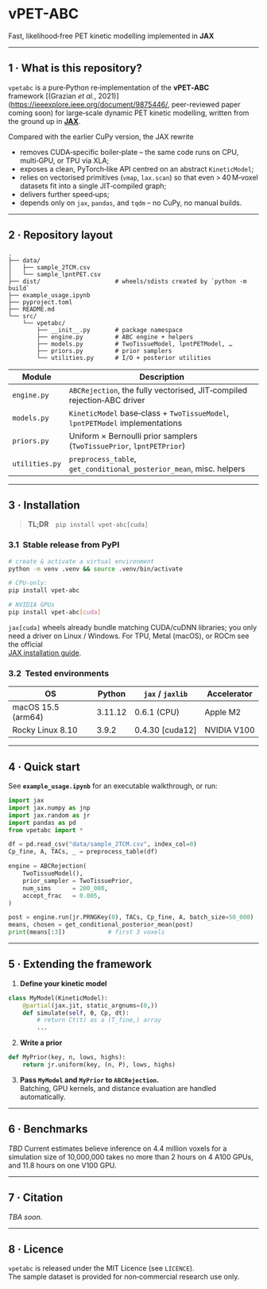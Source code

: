 # vPET-ABC
Fast, likelihood‑free PET kinetic modelling implemented in **JAX**

---

## 1 · What is this repository?

`vpetabc` is a pure‑Python re‑implementation of the **vPET‑ABC** framework&nbsp;[(Grazian *et&nbsp;al.*, 2021)](https://ieeexplore.ieee.org/document/9875446/, peer-reviewed paper coming soon) for large‑scale dynamic PET kinetic modelling, written from the ground up in **[JAX](https://github.com/google/jax)**.

Compared with the earlier CuPy version, the JAX rewrite

* removes CUDA‑specific boiler‑plate – the same code runs on CPU, multi‑GPU, or TPU via XLA;  
* exposes a clean, PyTorch‑like API centred on an abstract `KineticModel`;  
* relies on vectorised primitives (`vmap`, `lax.scan`) so that even > 40 M‑voxel datasets fit into a single JIT‑compiled graph;  
* delivers further speed‑ups;  
* depends only on `jax`, `pandas`, and `tqdm` – no CuPy, no manual builds.

---

## 2 · Repository layout

```
.
├── data/
│   ├── sample_2TCM.csv
│   └── sample_lpntPET.csv
├── dist/                     # wheels/sdists created by `python -m build`
├── example_usage.ipynb
├── pyproject.toml
├── README.md
└── src/
    └── vpetabc/
        ├── __init__.py       # package namespace
        ├── engine.py         # ABC engine + helpers
        ├── models.py         # TwoTissueModel, lpntPETModel, …
        ├── priors.py         # prior samplers
        └── utilities.py      # I/O + posterior utilities
```

| Module | Description |
|--------|-------------|
| `engine.py` | `ABCRejection`, the fully vectorised, JIT‑compiled rejection‑ABC driver |
| `models.py` | `KineticModel` base‑class + `TwoTissueModel`, `lpntPETModel` implementations |
| `priors.py` | Uniform × Bernoulli prior samplers (`TwoTissuePrior`, `lpntPETPrior`) |
| `utilities.py` | `preprocess_table`, `get_conditional_posterior_mean`, misc. helpers |

---

## 3 · Installation

> **TL;DR** `pip install vpet-abc[cuda]`

### 3.1  Stable release from PyPI

```bash
# create & activate a virtual environment
python -m venv .venv && source .venv/bin/activate

# CPU‑only:
pip install vpet-abc

# NVIDIA GPUs
pip install vpet-abc[cuda]
```

`jax[cuda]` wheels already bundle matching CUDA/cuDNN libraries; you only need a driver on Linux / Windows. For TPU, Metal (macOS), or ROCm see the official  
[JAX installation guide](https://github.com/google/jax#installation).

### 3.2  Tested environments

| OS | Python | `jax` / `jaxlib` | Accelerator |
|----|--------|------------------|-------------|
| macOS 15.5 (arm64) | 3.11.12 | 0.6.1 (CPU) | Apple M2 |
| Rocky Linux 8.10 | 3.9.2 | 0.4.30 [cuda12] | NVIDIA V100 |

---

## 4 · Quick start

See **`example_usage.ipynb`** for an executable walkthrough, or run:

```python
import jax
import jax.numpy as jnp
import jax.random as jr
import pandas as pd
from vpetabc import *

df = pd.read_csv("data/sample_2TCM.csv", index_col=0)
Cp_fine, A, TACs, _ = preprocess_table(df)

engine = ABCRejection(
    TwoTissueModel(),
    prior_sampler = TwoTissuePrior,
    num_sims      = 200_000,
    accept_frac   = 0.005,
)

post = engine.run(jr.PRNGKey(0), TACs, Cp_fine, A, batch_size=50_000)
means, chosen = get_conditional_posterior_mean(post)
print(means[:3])            # first 3 voxels
```

---

## 5 · Extending the framework

1. **Define your kinetic model**

```python
class MyModel(KineticModel):
    @partial(jax.jit, static_argnums=(0,))
    def simulate(self, θ, Cp, dt):
        # return Ct(t) as a (T_fine,) array
        ...
```

2. **Write a prior**

```python
def MyPrior(key, n, lows, highs):
    return jr.uniform(key, (n, P), lows, highs)
```

3. **Pass `MyModel` and `MyPrior` to `ABCRejection`.**  
Batching, GPU kernels, and distance evaluation are handled automatically.

---

## 6 · Benchmarks

*TBD*
Current estimates believe inference on 4.4 million voxels for a simulation size of 10,000,000 takes no more than 2 hours on 4 A100 GPUs, and 11.8 hours on one V100 GPU.

---

## 7 · Citation

*TBA soon.*

---

## 8 · Licence

`vpetabc` is released under the MIT Licence (see `LICENCE`).  
The sample dataset is provided for non‑commercial research use only.
